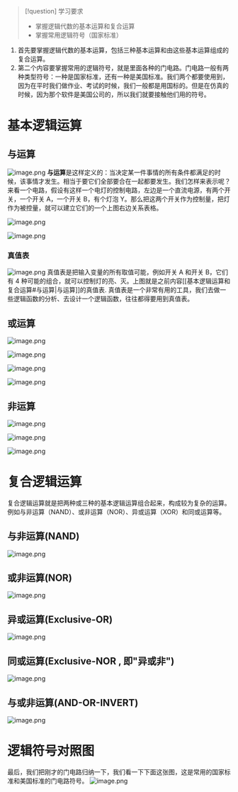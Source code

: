 
> [!question] 学习要求
> - 掌握逻辑代数的基本运算和复合运算
> - 掌握常用逻辑符号（国家标准）

1. 首先要掌握逻辑代数的基本运算，包括三种基本运算和由这些基本运算组成的复合运算。
2. 第二个内容要掌握常用的逻辑符号，就是里面各种的门电路。门电路一般有两种类型符号：一种是国家标准，还有一种是美国标准。我们两个都要使用到，因为在平时我们做作业、考试的时候，我们一般都是用国标的。但是在仿真的时候，因为那个软件是美国公司的，所以我们就要接触他们用的符号。
# 基本逻辑运算

## 与运算
![image.png](https://image-1311137268.cos.ap-chengdu.myqcloud.com/SIYuan/20240528222433.png)
**与运算**是这样定义的：当决定某一件事情的所有条件都满足的时候，该事情才发生。相当于要它们全部要合在一起都要发生。我们怎样来表示呢？来看一个电路，假设有这样一个电灯的控制电路，左边是一个直流电源，有两个开关，一个开关 A，一个开关 B，有个灯泡 Y。那么把这两个开关作为控制量，把灯作为被控量，就可以建立它们的一个上图右边关系表格。

![image.png](https://image-1311137268.cos.ap-chengdu.myqcloud.com/SIYuan/20240528222942.png)

![image.png](https://image-1311137268.cos.ap-chengdu.myqcloud.com/SIYuan/20240528222958.png)

### 真值表
![image.png](https://image-1311137268.cos.ap-chengdu.myqcloud.com/SIYuan/20240528222933.png)
真值表是把输入变量的所有取值可能，例如开关 A 和开关 B，它们有 4 种可能的组合，就可以控制灯的亮、灭。上图就是之前内容[[基本逻辑运算和复合运算#与运算|与运算]]的真值表.
真值表是一个非常有用的工具，我们去做一些逻辑函数的分析、去设计一个逻辑函数，往往都得要用到真值表。



## 或运算
![image.png](https://image-1311137268.cos.ap-chengdu.myqcloud.com/SIYuan/20240528223056.png)


![image.png](https://image-1311137268.cos.ap-chengdu.myqcloud.com/SIYuan/20240528223251.png)

![image.png](https://image-1311137268.cos.ap-chengdu.myqcloud.com/SIYuan/20240528223416.png)

![image.png](https://image-1311137268.cos.ap-chengdu.myqcloud.com/SIYuan/20240528223514.png)


## 非运算
![image.png](https://image-1311137268.cos.ap-chengdu.myqcloud.com/SIYuan/20240528223719.png)

![image.png](https://image-1311137268.cos.ap-chengdu.myqcloud.com/SIYuan/20240528223845.png)

![image.png](https://image-1311137268.cos.ap-chengdu.myqcloud.com/SIYuan/20240528223900.png)

# 复合逻辑运算
复合逻辑运算就是把两种或三种的基本逻辑运算组合起来，构成较为复杂的运算。例如与非运算（NAND）、或非运算（NOR）、异或运算（XOR）和同或运算等。
## 与非运算(NAND)
![image.png](https://image-1311137268.cos.ap-chengdu.myqcloud.com/SIYuan/20240528224146.png)



## 或非运算(NOR)
![image.png](https://image-1311137268.cos.ap-chengdu.myqcloud.com/SIYuan/20240528224153.png)

## 异或运算(Exclusive-OR)
![image.png](https://image-1311137268.cos.ap-chengdu.myqcloud.com/SIYuan/20240528224410.png)


## 同或运算(Exclusive-NOR , 即"异或非")
![image.png](https://image-1311137268.cos.ap-chengdu.myqcloud.com/SIYuan/20240528224515.png)

## 与或非运算(AND-OR-INVERT)
![image.png](https://image-1311137268.cos.ap-chengdu.myqcloud.com/SIYuan/20240528224643.png)


# 逻辑符号对照图
最后，我们把刚才的门电路归纳一下，我们看一下下面这张图，这是常用的国家标准和美国标准的门电路符号。
![image.png](https://image-1311137268.cos.ap-chengdu.myqcloud.com/SIYuan/20240528224753.png)
